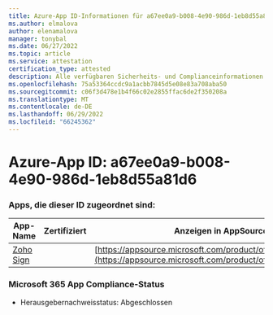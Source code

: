 ```yaml
---
title: Azure-App ID-Informationen für a67ee0a9-b008-4e90-986d-1eb8d55a81d6
ms.author: elmalova
author: elenamalova
manager: tonybal
ms.date: 06/27/2022
ms.topic: article
ms.service: attestation
certification_type: attested
description: Alle verfügbaren Sicherheits- und Complianceinformationen für a67ee0a9-b008-4e90-986d-1eb8d55a81d6.
ms.openlocfilehash: 75a53364ccdc9a1acbb7845d5e08e83a708aba50
ms.sourcegitcommit: c06f3d478e1b4f66c02e2855ffac6de2f350208a
ms.translationtype: MT
ms.contentlocale: de-DE
ms.lasthandoff: 06/29/2022
ms.locfileid: "66245362"
---
```

# <a name="azure-app-id-a67ee0a9-b008-4e90-986d-1eb8d55a81d6"></a>Azure-App ID: a67ee0a9-b008-4e90-986d-1eb8d55a81d6


### <a name="apps-associated-with-this-id"></a>Apps, die dieser ID zugeordnet sind:
| **App-Name** | **Zertifiziert** | **Anzeigen in AppSource** |
|--------------|---------------|-----------------------|
| [Zoho Sign](../forward/WA104382011.md) |  | [https://appsource.microsoft.com/product/office/WA104382011](https://appsource.microsoft.com/product/office/WA104382011) |

### <a name="microsoft-365-app-compliance-status"></a>Microsoft 365 App Compliance-Status
- Herausgebernachweisstatus: Abgeschlossen
